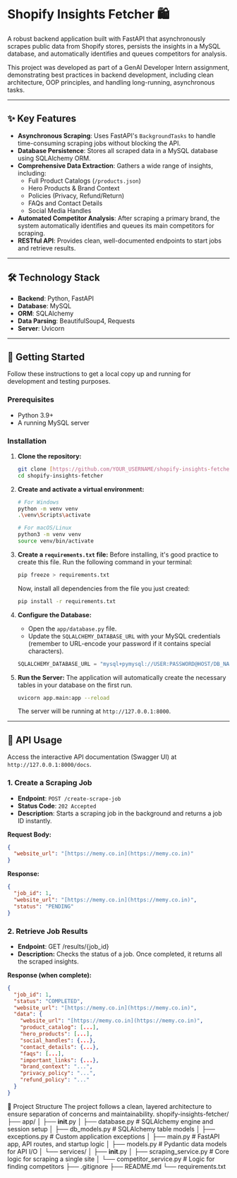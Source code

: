 # Shopify Insights Fetcher 🛍️

A robust backend application built with FastAPI that asynchronously scrapes public data from Shopify stores, persists the insights in a MySQL database, and automatically identifies and queues competitors for analysis.

This project was developed as part of a GenAI Developer Intern assignment, demonstrating best practices in backend development, including clean architecture, OOP principles, and handling long-running, asynchronous tasks.

---
## ✨ Key Features

- **Asynchronous Scraping**: Uses FastAPI's `BackgroundTasks` to handle time-consuming scraping jobs without blocking the API.
- **Database Persistence**: Stores all scraped data in a MySQL database using SQLAlchemy ORM.
- **Comprehensive Data Extraction**: Gathers a wide range of insights, including:
  - Full Product Catalogs (`/products.json`)
  - Hero Products & Brand Context
  - Policies (Privacy, Refund/Return)
  - FAQs and Contact Details
  - Social Media Handles
- **Automated Competitor Analysis**: After scraping a primary brand, the system automatically identifies and queues its main competitors for scraping.
- **RESTful API**: Provides clean, well-documented endpoints to start jobs and retrieve results.

---
## 🛠️ Technology Stack

- **Backend**: Python, FastAPI
- **Database**: MySQL
- **ORM**: SQLAlchemy
- **Data Parsing**: BeautifulSoup4, Requests
- **Server**: Uvicorn

---
## 🚀 Getting Started

Follow these instructions to get a local copy up and running for development and testing purposes.

### Prerequisites

- Python 3.9+
- A running MySQL server

### Installation

1.  **Clone the repository:**
    ```bash
    git clone [https://github.com/YOUR_USERNAME/shopify-insights-fetcher.git](https://github.com/YOUR_USERNAME/shopify-insights-fetcher.git)
    cd shopify-insights-fetcher
    ```

2.  **Create and activate a virtual environment:**
    ```bash
    # For Windows
    python -m venv venv
    .\venv\Scripts\activate

    # For macOS/Linux
    python3 -m venv venv
    source venv/bin/activate
    ```

3.  **Create a `requirements.txt` file:**
    Before installing, it's good practice to create this file. Run the following command in your terminal:
    ```bash
    pip freeze > requirements.txt
    ```
    Now, install all dependencies from the file you just created:
    ```bash
    pip install -r requirements.txt
    ```

4.  **Configure the Database:**
    - Open the `app/database.py` file.
    - Update the `SQLALCHEMY_DATABASE_URL` with your MySQL credentials (remember to URL-encode your password if it contains special characters).
    ```python
    SQLALCHEMY_DATABASE_URL = "mysql+pymysql://USER:PASSWORD@HOST/DB_NAME"
    ```

5.  **Run the Server:**
    The application will automatically create the necessary tables in your database on the first run.
    ```bash
    uvicorn app.main:app --reload
    ```
    The server will be running at `http://127.0.0.1:8000`.

---
## 📖 API Usage

Access the interactive API documentation (Swagger UI) at `http://127.0.0.1:8000/docs`.

### 1. Create a Scraping Job

- **Endpoint**: `POST /create-scrape-job`
- **Status Code**: `202 Accepted`
- **Description**: Starts a scraping job in the background and returns a job ID instantly.

**Request Body:**
```json
{
  "website_url": "[https://memy.co.in](https://memy.co.in)"
}
```
**Response:**
```json
{
  "job_id": 1,
  "website_url": "[https://memy.co.in](https://memy.co.in)",
  "status": "PENDING"
}
```
### 2. Retrieve Job Results

- **Endpoint**: GET /results/{job_id}
- **Description:** Checks the status of a job. Once completed, it returns all the scraped insights.

**Response (when complete):**
```json
{
  "job_id": 1,
  "status": "COMPLETED",
  "website_url": "[https://memy.co.in](https://memy.co.in)",
  "data": {
    "website_url": "[https://memy.co.in](https://memy.co.in)",
    "product_catalog": [...],
    "hero_products": [...],
    "social_handles": {...},
    "contact_details": {...},
    "faqs": [...],
    "important_links": {...},
    "brand_context": "...",
    "privacy_policy": "...",
    "refund_policy": "..."
  }
}
```
📂 Project Structure
The project follows a clean, layered architecture to ensure separation of concerns and maintainability.
shopify-insights-fetcher/
├── app/
│   ├── __init__.py
│   ├── database.py         # SQLAlchemy engine and session setup
│   ├── db_models.py        # SQLAlchemy table models
│   ├── exceptions.py       # Custom application exceptions
│   ├── main.py             # FastAPI app, API routes, and startup logic
│   ├── models.py           # Pydantic data models for API I/O
│   └── services/
│       ├── __init__.py
│       ├── scraping_service.py   # Core logic for scraping a single site
│       └── competitor_service.py # Logic for finding competitors
├── .gitignore
├── README.md
└── requirements.txt



